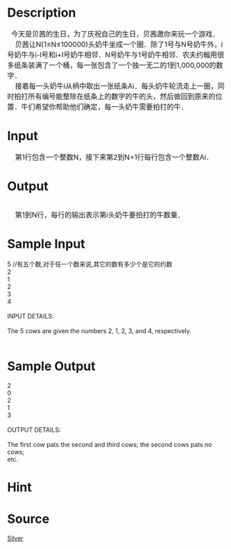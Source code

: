 
# Description

<div class="content"><div><span style="font-size: medium">  今天是贝茜的生日，为了庆祝自己的生日，贝茜邀你来玩一个游戏．</span></div>
<div><span style="font-size: medium">    贝茜让N(1≤N≤100000)头奶牛坐成一个圈．除了1号与N号奶牛外，i号奶牛与i-l号</span><span style="font-size: medium">和i+l号奶牛相邻．N号奶牛与1号奶牛相邻．农夫约翰用很多纸条装满了一个桶，每一张包含了一个独一无二的1到1,000,000的数字．</span></div>
<div><span style="font-size: medium">    接着每一头奶牛i从柄中取出一张纸条Ai．每头奶牛轮流走上一圈，同时拍打所有编号能整除在纸条上的数字的牛的头，然后做回到原来的位置．牛们希望你帮助他们确定，每一头奶牛需要拍打的牛．</span></div></div>

# Input

<div class="content"><div><span style="font-size: medium">    第1行包含一个整数N，接下来第2到N+1行每行包含一个整数Ai．</span></div></div>

# Output

<div class="content"><div> </div>
<div><span style="font-size: medium">    第1到N行，每行的输出表示第i头奶牛要拍打的牛数量．</span></div></div>

# Sample Input

<div class="content"><span class="sampledata">5  //有五个数,对于任一个数来说,其它的数有多少个是它的约数<br/>
2 <br/>
1<br/>
2<br/>
3<br/>
4<br/>
<br/>
INPUT DETAILS:<br/>
<br/>
The 5 cows are given the numbers 2, 1, 2, 3, and 4, respectively.<br/>
<br/>
</span></div>

# Sample Output

<div class="content"><span class="sampledata">2<br/>
0<br/>
2<br/>
1<br/>
3<br/>
<br/>
OUTPUT DETAILS:<br/>
<br/>
The first cow pats the second and third cows; the second cows pats no cows;<br/>
etc.<br/>
</span></div>

# Hint

<div class="content"><p></p></div>

# Source

<div class="content"><p><a href="problemset.php?search=Silver">Silver</a></p></div>

